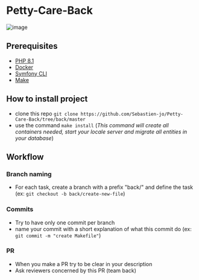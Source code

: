 # Petty-Care-Back
![image](https://user-images.githubusercontent.com/73281588/173239149-6cb44457-b5f8-4961-b54c-6d89119def65.png)

## Prerequisites
- [PHP 8.1](https://www.php.net/downloads.php)
- [Docker](https://getcomposer.org/)
- [Symfony CLI](https://symfony.com/download)
- [Make](https://www.gnu.org/software/make/)

## How to install project
- clone this repo `git clone https://github.com/Sebastien-jo/Petty-Care-Back/tree/back/master`
- use the command `make install`
(*This command will create all containers needed, start your locale server and migrate all entities in your database*)

## Workflow
### Branch naming
- For each task, create a branch with a prefix "back/" and define the task (ex: `git checkout -b back/create-new-file`)
### Commits
- Try to have only one commit per branch
- name your commit with a short explanation of what this commit do (ex: `git commit -m "create Makefile"`)
### PR
- When you make a PR try to be clear in your description
- Ask reviewers concerned by this PR (team back)
